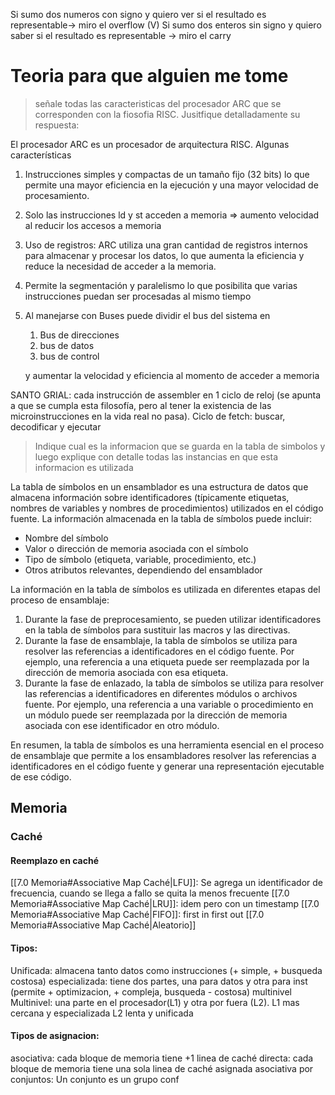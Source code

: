 Si sumo dos numeros con signo y quiero ver si el resultado es representable-> miro el overflow (V)
Si sumo dos enteros sin signo y quiero saber si el resultado es representable -> miro el carry


# Teoria para que alguien me tome 
> señale todas las caracteristicas del procesador ARC que se corresponden con la fiosofia RISC. Jusitfique detalladamente su respuesta: 

El procesador ARC es un procesador de arquitectura RISC. Algunas características

1. Instrucciones simples y compactas de un tamaño fijo (32 bits) lo que permite una mayor eficiencia en la ejecución y una mayor velocidad de procesamiento.
    
2. Solo las instrucciones ld y st acceden a memoria ⇒ aumento velocidad al reducir los accesos a memoria
    
3. Uso de registros: ARC utiliza una gran cantidad de registros internos para almacenar y procesar los datos, lo que aumenta la eficiencia y reduce la necesidad de acceder a la memoria.
    
4. Permite la segmentación y paralelismo lo que posibilita que varias instrucciones puedan ser procesadas al mismo tiempo
    
5. Al manejarse con Buses puede dividir el bus del sistema en
    
    1. Bus de direcciones
    2. bus de datos
    3. bus de control
    
    y aumentar la velocidad y eficiencia al momento de acceder a memoria
    

SANTO GRIAL: cada instrucción de assembler en 1 ciclo de reloj (se apunta a que se cumpla esta filosofía, pero al tener la existencia de las microinstrucciones en la vida real no pasa). Ciclo de fetch: buscar, decodificar y ejecutar





> Indique cual es la informacion que se guarda en la tabla de simbolos y luego explique con detalle todas las instancias en que esta informacion es utilizada


La tabla de símbolos en un ensamblador es una estructura de datos que almacena información sobre identificadores (típicamente etiquetas, nombres de variables y nombres de procedimientos) utilizados en el código fuente. La información almacenada en la tabla de símbolos puede incluir:

- Nombre del símbolo
- Valor o dirección de memoria asociada con el símbolo
- Tipo de símbolo (etiqueta, variable, procedimiento, etc.)
- Otros atributos relevantes, dependiendo del ensamblador

La información en la tabla de símbolos es utilizada en diferentes etapas del proceso de ensamblaje:

1. Durante la fase de preprocesamiento, se pueden utilizar identificadores en la tabla de símbolos para sustituir las macros y las directivas.
2. Durante la fase de ensamblaje, la tabla de símbolos se utiliza para resolver las referencias a identificadores en el código fuente. Por ejemplo, una referencia a una etiqueta puede ser reemplazada por la dirección de memoria asociada con esa etiqueta.
3. Durante la fase de enlazado, la tabla de símbolos se utiliza para resolver las referencias a identificadores en diferentes módulos o archivos fuente. Por ejemplo, una referencia a una variable o procedimiento en un módulo puede ser reemplazada por la dirección de memoria asociada con ese identificador en otro módulo.

En resumen, la tabla de símbolos es una herramienta esencial en el proceso de ensamblaje que permite a los ensambladores resolver las referencias a identificadores en el código fuente y generar una representación ejecutable de ese código.


## Memoria 
### Caché
#### Reemplazo en caché
[[7.0 Memoria#Associative Map Caché|LFU]]: Se agrega un identificador de frecuencia, cuando se llega a fallo se quita la menos frecuente
[[7.0 Memoria#Associative Map Caché|LRU]]: idem pero con un timestamp
[[7.0 Memoria#Associative Map Caché|FIFO]]: first in first out
[[7.0 Memoria#Associative Map Caché|Aleatorio]]

#### Tipos:
Unificada: almacena tanto datos como instrucciones (+ simple, + busqueda costosa)
especializada: tiene dos partes, una para datos y otra para inst (permite + optimizacion, + compleja, busqueda - costosa)
multinivel 
Multinivel: una parte en el procesador(L1) y otra por fuera (L2). L1 mas cercana y especializada L2 lenta y unificada

#### Tipos de asignacion:
asociativa: cada bloque de memoria tiene +1 linea de caché
directa: cada bloque de memoria tiene una sola linea de caché asignada
asociativa por conjuntos: Un conjunto es un grupo conf
